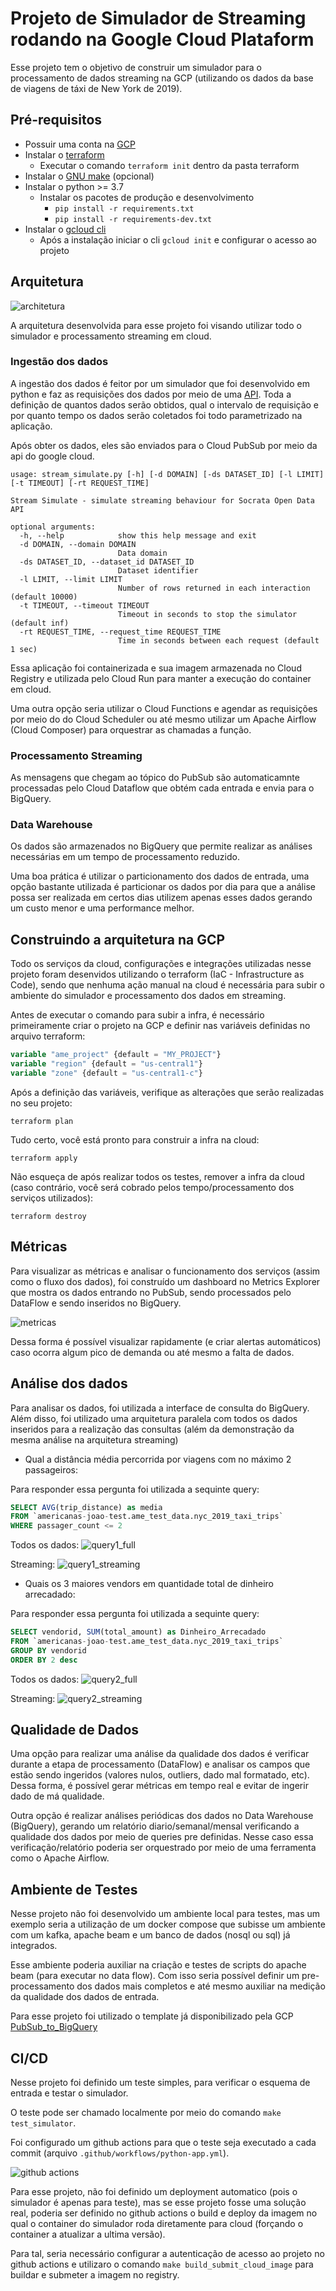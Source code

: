 # Projeto de Simulador de Streaming rodando na Google Cloud Plataform

Esse projeto tem o objetivo de construir um simulador para o processamento de dados streaming na GCP (utilizando os dados da base de viagens de táxi de New York de 2019).

## Pré-requisitos

- Possuir uma conta na [GCP](https://cloud.google.com/)
- Instalar o [terraform](https://www.terraform.io/)
  - Executar o comando `terraform init` dentro da pasta terraform
- Instalar o [GNU make](https://www.gnu.org/software/make/) (opcional)
- Instalar o python >= 3.7
  - Instalar os pacotes de produção e desenvolvimento
    - `pip install -r requirements.txt`
    - `pip install -r requirements-dev.txt`
- Instalar o [gcloud cli](https://cloud.google.com/sdk/docs/install)
  - Após a instalação iniciar o cli `gcloud init` e configurar o acesso ao projeto

## Arquitetura

![architetura](images/architecture.png)

A arquitetura desenvolvida para esse projeto foi visando utilizar todo o simulador e processamento streaming em cloud.

### Ingestão dos dados

A ingestão dos dados é feitor por um simulador que foi desenvolvido em python e faz as requisições dos dados por meio de uma [API](https://dev.socrata.com/foundry/data.cityofnewyork.us/2upf-qytp). Toda a definição de quantos dados serão obtidos, qual o intervalo de requisição e por quanto tempo os dados serão coletados foi todo parametrizado na aplicação. 

Após obter os dados, eles são enviados para o Cloud PubSub por meio da api do google cloud.

```
usage: stream_simulate.py [-h] [-d DOMAIN] [-ds DATASET_ID] [-l LIMIT] [-t TIMEOUT] [-rt REQUEST_TIME]

Stream Simulate - simulate streaming behaviour for Socrata Open Data API

optional arguments:
  -h, --help            show this help message and exit
  -d DOMAIN, --domain DOMAIN
                        Data domain
  -ds DATASET_ID, --dataset_id DATASET_ID
                        Dataset identifier
  -l LIMIT, --limit LIMIT
                        Number of rows returned in each interaction (default 10000)
  -t TIMEOUT, --timeout TIMEOUT
                        Timeout in seconds to stop the simulator (default inf)
  -rt REQUEST_TIME, --request_time REQUEST_TIME
                        Time in seconds between each request (default 1 sec)
```

Essa aplicação foi containerizada e sua imagem armazenada no Cloud Registry e utilizada pelo Cloud Run para manter a execução do container em cloud.

Uma outra opção seria utilizar o Cloud Functions e agendar as requisições por meio do do Cloud Scheduler ou até mesmo utilizar um Apache Airflow (Cloud Composer) para orquestrar as chamadas a função.

### Processamento Streaming

As mensagens que chegam ao tópico do PubSub são automaticamnte processadas pelo Cloud Dataflow que obtém cada entrada e envia para o BigQuery.

### Data Warehouse

Os dados são armazenados no BigQuery que permite realizar as análises necessárias em um tempo de processamento reduzido.

Uma boa prática é utilizar o particionamento dos dados de entrada, uma opção bastante utilizada é particionar os dados por dia para que a análise possa ser realizada em certos dias utilizem apenas esses dados gerando um custo menor e uma performance melhor.

## Construindo a arquitetura na GCP

Todo os serviços da cloud, configurações e integrações utilizadas nesse projeto foram desenvidos utilizando o terraform (IaC - Infrastructure as Code), sendo que nenhuma ação manual na cloud é necessária para subir o ambiente do simulador e processamento dos dados em streaming.

Antes de executar o comando para subir a infra, é necessário primeiramente criar o projeto na GCP e definir nas variáveis definidas no arquivo terraform:

```terraform
variable "ame_project" {default = "MY_PROJECT"}
variable "region" {default = "us-central1"}
variable "zone" {default = "us-central1-c"}
```

Após a definição das variáveis, verifique as alterações que serão realizadas no seu projeto:

```shell
terraform plan
```

Tudo certo, você está pronto para construir a infra na cloud:

```shell
terraform apply
```

Não esqueça de após realizar todos os testes, remover a infra da cloud (caso contrário, você será cobrado pelos tempo/processamento dos serviços utilizados):

```shell
terraform destroy
```

## Métricas

Para visualizar as métricas e analisar o funcionamento dos serviços (assim como o fluxo dos dados), foi construído um dashboard no Metrics Explorer que mostra os dados entrando no PubSub, sendo processados pelo DataFlow e sendo inseridos no BigQuery.

![metricas](images/metricas.png)

Dessa forma é possível visualizar rapidamente (e criar alertas automáticos) caso ocorra algum pico de demanda ou até mesmo a falta de dados.

## Análise dos dados

Para analisar os dados, foi utilizada a interface de consulta do BigQuery. Além disso, foi utilizado uma arquitetura paralela com todos os dados inseridos para a realização das consultas (além da demonstração da mesma análise na arquitetura streaming)

- Qual a distância média percorrida por viagens com no máximo 2 passageiros:

Para responder essa pergunta foi utilizada a sequinte query:

```sql
SELECT AVG(trip_distance) as media 
FROM `americanas-joao-test.ame_test_data.nyc_2019_taxi_trips` 
WHERE passager_count <= 2
```

Todos os dados:
![query1_full](images/query1.png)

Streaming:
![query1_streaming](images/query1_streaming.png)

- Quais os 3 maiores vendors em quantidade total de dinheiro arrecadado:

Para responder essa pergunta foi utilizada a sequinte query:

```sql
SELECT vendorid, SUM(total_amount) as Dinheiro_Arrecadado 
FROM `americanas-joao-test.ame_test_data.nyc_2019_taxi_trips` 
GROUP BY vendorid
ORDER BY 2 desc
```

Todos os dados:
![query2_full](images/query2.png)

Streaming:
![query2_streaming](images/query2_streaming.png)

## Qualidade de Dados

Uma opção para realizar uma análise da qualidade dos dados é verificar durante a etapa de processamento (DataFlow) e analisar os campos que estão sendo ingeridos (valores nulos, outliers, dado mal formatado, etc). Dessa forma, é possível gerar métricas em tempo real e evitar de ingerir dado de má qualidade.

Outra opção é realizar análises periódicas dos dados no Data Warehouse (BigQuery), gerando um relatório diario/semanal/mensal verificando a qualidade dos dados por meio de queries pre definidas. Nesse caso essa verificação/relatório poderia ser orquestrado por meio de uma ferramenta como o Apache Airflow.

## Ambiente de Testes

Nesse projeto não foi desenvolvido um ambiente local para testes, mas um exemplo seria a utilização de um docker compose que subisse um ambiente com um kafka, apache beam e um banco de dados (nosql ou sql) já integrados.

Esse ambiente poderia auxiliar na criação e testes de scripts do apache beam (para executar no data flow). Com isso seria possível definir um pre-processamento dos dados mais completos e até mesmo auxiliar na medição da qualidade dos dados de entrada.

Para esse projeto foi utilizado o template já disponibilizado pela GCP [PubSub_to_BigQuery](https://cloud.google.com/dataflow/docs/guides/templates/provided-streaming)

## CI/CD

Nesse projeto foi definido um teste simples, para verificar o esquema de entrada e testar o simulador.

O teste pode ser chamado localmente por meio do comando `make test_simulator`.

Foi configurado um github actions para que o teste seja executado a cada commit (arquivo `.github/workflows/python-app.yml`).

![github actions](images/github_actions.png)

Para esse projeto, não foi definido um deployment automatico (pois o simulador é apenas para teste), mas se esse projeto fosse uma solução real, poderia ser definido no github actions o build e deploy da imagem no qual o container do simulador roda diretamente para cloud (forçando o container a atualizar a ultima versão). 

Para tal, seria necessário configurar a autenticação de acesso ao projeto no github actions e utilizaro o comando `make build_submit_cloud_image` para buildar e submeter a imagem no registry.
